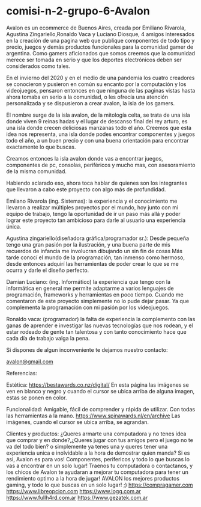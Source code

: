 # comisi-n-2-grupo-6-Avalon

Avalon es un ecommerce de Buenos Aires, creada por Emiliano Rivarola, Agustina Zingariello,Ronaldo Vaca y Luciano Diosque, 4 amigos interesados en la creación de una pagina web que publique componentes de todo tipo y precio, juegos y demás productos funcionales para la comunidad gamer de argentina.
Como gamers aficionados que somos creemos que la comunidad merece ser tomada en serio y que los deportes electrónicos deben ser considerados como tales.

En el invierno del 2020 y en el medio de una pandemia los cuatro creadores se conocieron y pusieron en común su encanto por la computación y los videojuegos, pensaron entonces en que ninguna de las paginas vistas hasta ahora tomaba en serio a la comunidad, o les ofrecía una atención personalizada y se dispusieron a crear avalon, la isla de los gamers.

El nombre surge de la isla avalon, de la mitología celta, se trata de una isla donde viven 9 reinas hadas y el lugar de descanso final del rey arturo, es una isla donde crecen deliciosas manzanas todo el año.
Creemos que esta idea nos representa, una isla donde podes encontrar componentes y juegos todo el año, a un buen precio y con una buena orientación para encontrar exactamente lo que buscas.

Creamos entonces la isla avalon donde vas a encontrar juegos, componentes de pc, consolas, periféricos y mucho mas, con asesoramiento de la misma comunidad.

Habiendo aclarado eso, ahora toca hablar de quienes son los integrantes que llevaron a cabo este proyecto con algo más de profundidad.

Emliano Rivarola (ing. Sistemas): la experiencia y el conocimiento me llevaron a realizar múltiples proyectos por el mundo, hoy junto con mi equipo de trabajo, tengo la oportunidad de ir un paso más allá y poder lograr este proyecto tan ambicioso para darle al usuario una experiencia única.

Agustina zingariello(diseñadora gráfica/programador sr.): Desde pequeña tengo una gran pasión por la ilustración, y una buena parte de mis recuerdos de infancia me involucran dibujando un sin fin de cosas
Más tarde conocí el mundo de la programación, tan inmenso como hermoso, desde entonces adquirí las herramientas de poder crear lo que se me ocurra y darle el diseño perfecto.

Damian Luciano: (ing. Informático) la experiencia que tengo con la informática en general me permite adaptarme a varios lenguajes de programación, frameworks y herramientas en poco tiempo. Cuando me comentaron de este proyecto simplemente no lo pude dejar pasar. Ya que complementa la programación con mi pasión por los videojuegos.

Ronaldo vaca: (programador) la falta de experiencia la complemento con las ganas de aprender e investigar las nuevas tecnologías que nos rodean, y el estar rodeado de gente tan talentosa y con tanto conocimiento hace que cada día de trabajo valga la pena.



Si dispones de algun inconveniente te dejamos nuestro contacto:

avalon@gmail.com



Referencias: 

Estética: 
https://bestawards.co.nz/digital/ 
En esta página las imágenes se ven en blanco y negro y cuando el cursor se ubica arriba de alguna imagen, estas se ponen en color. 


Funcionalidad:
Amigable, fácil de comprender y rápida de utilizar. Con todas las herramientas a la mano.
https://www.spinawards.nl/en/archive
Las imágenes, cuando el cursor se ubica arriba, se agrandan.

Clientes y productos:
¿Queres armarte una computadora y no tenes idea que comprar y en donde?,¿Queres jugar con tus amigos pero el juego no te va del todo bien? o simplemente ya tenes una y queres tener una experiencia unica e inolvidable a la hora de demostrar quien manda? Si es asi, Avalon es para vos! Componentes, perifericos y todo lo que buscas lo vas a encontrar en un solo lugar! Traenos tu computadora o contactanos, y los chicos de Avalon te ayudaran a mejorar tu computadora para tener un rendimiento optimo a la hora de jugar!
AVALON los mejores productos gaming, y todo lo que buscas en un solo lugar! ;)
https://compragamer.com
https://www.libreopcion.com
https://www.logg.com.ar
https://www.fullh4rd.com.ar
https://www.gezatek.com.ar
